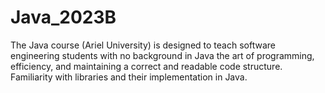 # Java_2023B
The Java course (Ariel University) is designed to teach software engineering students with no background in Java the art of programming, efficiency, and maintaining a correct and readable code structure. Familiarity with libraries and their implementation in Java.
